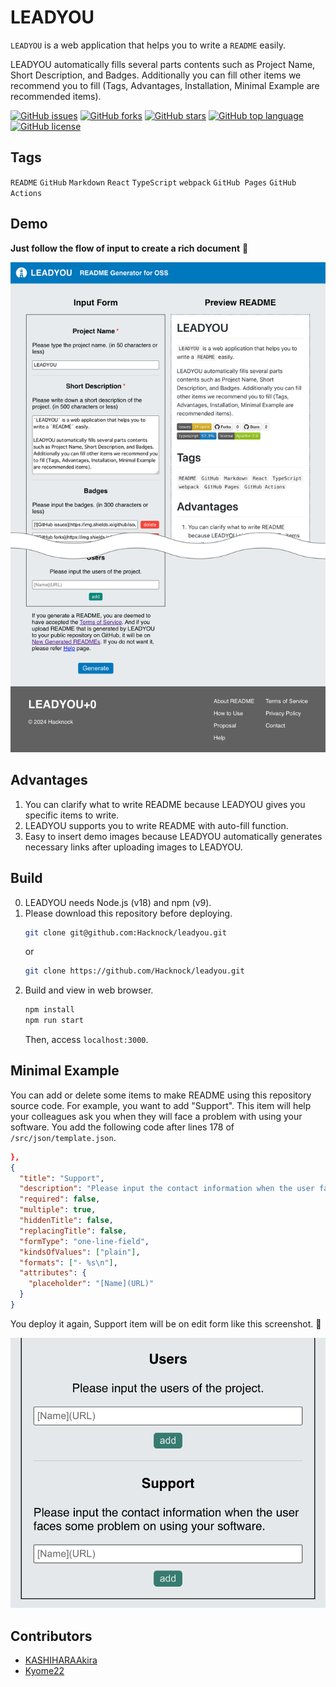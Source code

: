# LEADYOU

<!-- # Short Description -->

`LEADYOU` is a web application that helps you to write a `README` easily.

LEADYOU automatically fills several parts contents such as Project Name, Short Description, and Badges.
Additionally you can fill other items we recommend you to fill (Tags, Advantages, Installation, Minimal Example are recommended items).

<!-- # Badges -->

[![GitHub issues](https://img.shields.io/github/issues/Hacknock/leadyou)](https://github.com/Hacknock/leadyou/issues)
[![GitHub forks](https://img.shields.io/github/forks/Hacknock/leadyou)](https://github.com/Hacknock/leadyou/network/members)
[![GitHub stars](https://img.shields.io/github/stars/Hacknock/leadyou)](https://github.com/Hacknock/leadyou/stargazers)
[![GitHub top language](https://img.shields.io/github/languages/top/Hacknock/leadyou)](https://github.com/Hacknock/leadyou/)
[![GitHub license](https://img.shields.io/github/license/Hacknock/leadyou)](https://github.com/Hacknock/leadyou/)

## Tags

`README` `GitHub` `Markdown` `React` `TypeScript` `webpack` `GitHub Pages` `GitHub Actions`

## Demo

**Just follow the flow of input to create a rich document** 🎉

![Demo](resources/file-0.png)

## Advantages

1. You can clarify what to write README because LEADYOU gives you specific items to write.
2. LEADYOU supports you to write README with auto-fill function.
3. Easy to insert demo images because LEADYOU automatically generates necessary links after uploading images to LEADYOU.

## Build

0. LEADYOU needs Node.js (v18) and npm (v9).
1. Please download this repository before deploying.
   ```sh
   git clone git@github.com:Hacknock/leadyou.git
   ```
   or
   ```sh
   git clone https://github.com/Hacknock/leadyou.git
   ```
2. Build and view in web browser.
   ```sh
   npm install
   npm run start
   ```
   Then, access `localhost:3000`.

## Minimal Example

You can add or delete some items to make README using this repository source code. 
For example, you want to add "Support".
This item will help your colleagues ask you when they will face a problem with using your software.
You add the following code after lines 178 of `/src/json/template.json`.

```json
},
{
  "title": "Support",
  "description": "Please input the contact information when the user faces some problem on using your software.",
  "required": false,
  "multiple": true,
  "hiddenTitle": false,
  "replacingTitle": false,
  "formType": "one-line-field",
  "kindsOfValues": ["plain"],
  "formats": ["- %s\n"],
  "attributes": {
    "placeholder": "[Name](URL)"
  }
}
```

You deploy it again, Support item will be on edit form like this screenshot. 🍻

![Minimal Example](resources/file-1.png)

## Contributors

- [KASHIHARAAkira](https://github.com/KASHIHARAAkira)
- [Kyome22](https://github.com/Kyome22)

<!-- CREATED_BY_LEADYOU_README_GENERATOR -->

